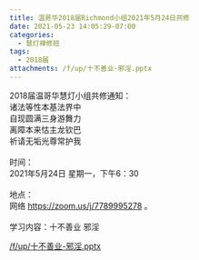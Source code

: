 ```yaml
---
title: 温哥华2018届Richmond小组2021年5月24日共修
date: 2021-05-23 14:05:29-07:00
categories:
  - 慧灯禅修班
tags:
  - 2018届
attachments: /f/up/十不善业-邪淫.pptx
---
```

2018届温哥华慧灯小组共修通知：\
诸法等性本基法界中\
自现圆满三身游舞力\
离障本来怙主龙钦巴\
祈请无垢光尊常护我\
\
时间：\
2021年5月24日 星期一，下午6：30\
\
地点：\
网络 <https://zoom.us/j/7789995278> 。\
\
学习内容：十不善业 邪淫

[/f/up/十不善业-邪淫.pptx](http://huidengchanxiu.net/hdv/f/up/十不善业-邪淫.pptx)